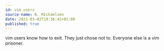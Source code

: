 ```yaml
---
id: vim_users
source-name: B. Michaelsen
date: 2021-03-02T19:36:42+01:00
published: true
---
```

vim users know how to exit. They just chose not to. Everyone else is a vim prisoner.

